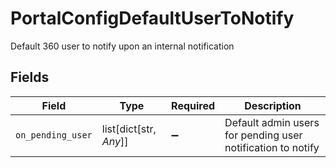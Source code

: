# PortalConfigDefaultUserToNotify

Default 360 user to notify upon an internal notification


## Fields

| Field                                                       | Type                                                        | Required                                                    | Description                                                 |
| ----------------------------------------------------------- | ----------------------------------------------------------- | ----------------------------------------------------------- | ----------------------------------------------------------- |
| `on_pending_user`                                           | list[dict[str, *Any*]]                                      | :heavy_minus_sign:                                          | Default admin users for pending user notification to notify |